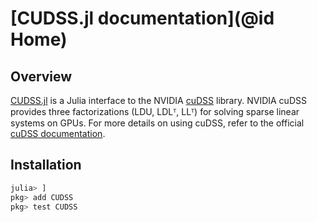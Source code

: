 # [CUDSS.jl documentation](@id Home)

## Overview

[CUDSS.jl](https://github.com/exanauts/CUDSS.jl) is a Julia interface to the NVIDIA [cuDSS](https://developer.nvidia.com/cudss) library.
NVIDIA cuDSS provides three factorizations (LDU, LDLᵀ, LLᵀ) for solving sparse linear systems on GPUs.
For more details on using cuDSS, refer to the official [cuDSS documentation](https://docs.nvidia.com/cuda/cudss/index.html).

## Installation

```julia
julia> ]
pkg> add CUDSS
pkg> test CUDSS
```
